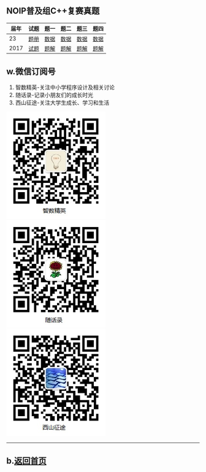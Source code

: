## NOIP普及组C++复赛真题

| 届年 |试题|题一|题二|题三|题四|
|----|---|---|---|---|---|
|23  |[题册](2017/junior-rep-23-2017-C++.pdf)|[数据](2017/score/score.zip)|[数据](2017/librarian/librarian.zip)|[数据](2017/chess/chess.zip)|[数据](2017/jump/jump.zip)|
|2017|[试题](2017/junior-rep-23-2017-C++.zip)|[题解](2017/score/)         |[题解](2017/librarian/)             |[题解](2017/chess/)         |[题解](2017/jump/)        |

<!--


|22|2016|[题册](2016/junior-rep-22-2016-C++.pdf)|[题一](2016/pencil.zip)|[题二](2016/date.zip)|[题三](2016/port.zip)|[题四](2016/magic.zip)|[模拟](2016/junior-rep-22-2016-C++.zip)||
|21|2015|[题册](2015/junior-rep-21-2015-C++.pdf)|[题一](2015/coin.zip)|[题二](2015/mine.zip)|[题三](2015/sum.zip)|[题四](2015/salesman.zip)|[模拟](2015/junior-rep-21-2015-C++.zip)||
|20|2014|[题册](2014/junior-rep-20-2014-C++.pdf)|[题一](2014/count.zip)|[题二](2014/ratio.zip)|[题三](2014/matrix.zip)|[题四](2014/submatrix.zip)|[模拟](2014/junior-rep-20-2014-C++.zip)||
|19|2013|[题册](2013/junior-rep-19-2013-C++.pdf)|[题一](2013/count.zip)|[题二](2013/expr.zip)|[题三](2013/number.zip)|[题四](2013/level.zip)|[模拟](2013/junior-rep-19-2013-C++.zip)||

|18|2012|[题册](2013/junior-rep-19-2013-C++.pdf)|[题一](2013/count.rar)|[题二](2013/expr.rar)|[题三](2013/number.rar)|[题四](2013/level.rar)|[模拟](2013/junior-rep-19-2013-C++.rar)|
|17|2011|[题册](2013/junior-rep-19-2013-C++.pdf)|[题一](2013/count.rar)|[题二](2013/expr.rar)|[题三](2013/number.rar)|[题四](2013/level.rar)|[模拟](2013/junior-rep-19-2013-C++.rar)|
|16|2010|[题册](2013/junior-rep-19-2013-C++.pdf)|[题一](2013/count.rar)|[题二](2013/expr.rar)|[题三](2013/number.rar)|[题四](2013/level.rar)|[模拟](2013/junior-rep-19-2013-C++.rar)|
|15|2009|[题册](2013/junior-rep-19-2013-C++.pdf)|[题一](2013/count.rar)|[题二](2013/expr.rar)|[题三](2013/number.rar)|[题四](2013/level.rar)|[模拟](2013/junior-rep-19-2013-C++.rar)|
|14|2008|[题册](2013/junior-rep-19-2013-C++.pdf)|[题一](2013/count.rar)|[题二](2013/expr.rar)|[题三](2013/number.rar)|[题四](2013/level.rar)|[模拟](2013/junior-rep-19-2013-C++.rar)|
-->

## w.微信订阅号

1. 智数精英-关注中小学程序设计及相关讨论
2. 随话录-记录小朋友们的成长时光
2. 西山征途-关注大学生成长、学习和生活

![欢迎关注“智数精英”订阅号](../../assets/me/img/idea8.jpg)
![欢迎关注“随话录”订阅号](../../assets/me/img/shl8.jpg)
![欢迎关注“西山征途”订阅号](../../assets/me/img/xszt8.jpg)

----------

## b.[返回首页](../../)

